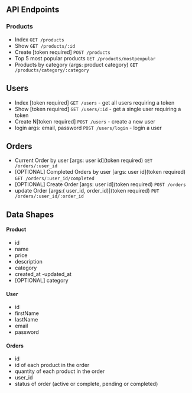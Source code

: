 <!-- # API Requirements

The company stakeholders want to create an online storefront to showcase their great product ideas. Users need to be able to browse an index of all products, see the specifics of a single product, and add products to an order that they can view in a cart page. You have been tasked with building the API that will support this application, and your coworker is building the frontend.

These are the notes from a meeting with the frontend developer that describe what endpoints the API needs to supply, as well as data shapes the frontend and backend have agreed meet the requirements of the application. -->
## API Endpoints

### Products

- Index `GET /products`
- Show `GET /products/:id`
- Create [token required] `POST /products`
- Top 5 most popular products `GET /products/mostpeopular`
- Products by category (args: product category) `GET /products/category/:category`

## Users

- Index [token required] `GET /users` - get all users requiring a token
- Show [token required] `GET /users/:id` - get a single user requiring a token
- Create N[token required] `POST /users` - create a new user
- login args: email, password `POST /users/login` - login a user

## Orders

- Current Order by user [args: user id](token required) `GET /orders/:user_id`
- [OPTIONAL] Completed Orders by user [args: user id](token required) `GET /orders/:user_id/completed`
- [OPTIONAL] Create Order [args: user id](token required) `POST /orders`
- update Order [args:( user_id, order_id)](token required) `PUT /orders/:user_id/:order_id`

## Data Shapes

#### Product

- id
- name
- price
- description
- category
- created_at
-updated_at
- [OPTIONAL] category

#### User

- id
- firstName
- lastName
- email
- password

#### Orders

- id
- id of each product in the order
- quantity of each product in the order
- user_id
- status of order (active or complete, pending or completed)
